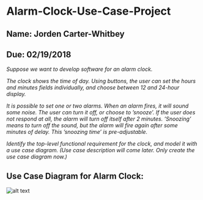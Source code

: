 # Alarm-Clock-Use-Case-Project
## Name: Jorden Carter-Whitbey
## Due: 02/19/2018

*Suppose we want to develop software for an alarm clock.*

*The clock shows the time of day. Using buttons, the user can set the hours and minutes fields individually, and choose between 12 and 24-hour display.*

*It is possible to set one or two alarms. When an alarm fires, it will sound some noise. The user can turn it off, or choose to ’snooze’. If the user does not respond at all, the alarm will turn off itself after 2 minutes. ’Snoozing’ means to turn off the sound, but the alarm will fire again after some minutes of delay. This ’snoozing time’ is pre-adjustable.*

*Identify the top-level functional requirement for the clock, and model it with a use case diagram.  (Use case description will come later.  Only create the use case diagram now.)*

## Use Case Diagram for Alarm Clock:

![alt text]( https://github.com/Jordendarc/Alarm-Clock-Use-Case-Project.git/alarm.png "Alarm Clock Use Case Diagram")
